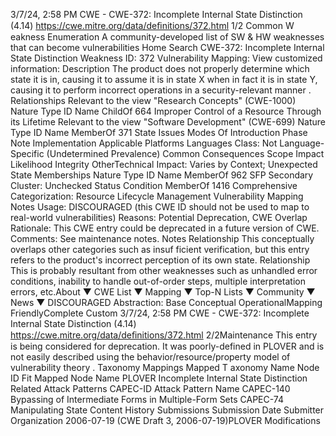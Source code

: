 3/7/24, 2:58 PM CWE - CWE-372: Incomplete Internal State Distinction (4.14)
https://cwe.mitre.org/data/deﬁnitions/372.html 1/2
Common W eakness Enumeration
A community-developed list of SW & HW weaknesses that can become
vulnerabilities
Home Search
CWE-372: Incomplete Internal State Distinction
Weakness ID: 372
Vulnerability Mapping: 
View customized information:
 Description
The product does not properly determine which state it is in, causing it to assume it is in state X when in fact it is in state Y, causing it
to perform incorrect operations in a security-relevant manner .
 Relationships
 Relevant to the view "Research Concepts" (CWE-1000)
Nature Type ID Name
ChildOf 664 Improper Control of a Resource Through its Lifetime
 Relevant to the view "Software Development" (CWE-699)
Nature Type ID Name
MemberOf 371 State Issues
 Modes Of Introduction
Phase Note
Implementation
 Applicable Platforms
Languages
Class: Not Language-Specific (Undetermined Prevalence)
 Common Consequences
Scope Impact Likelihood
Integrity
OtherTechnical Impact: Varies by Context; Unexpected State
 Memberships
Nature Type ID Name
MemberOf 962 SFP Secondary Cluster: Unchecked Status Condition
MemberOf 1416 Comprehensive Categorization: Resource Lifecycle Management
 Vulnerability Mapping Notes
Usage: DISCOURAGED (this CWE ID should not be used to map to real-world vulnerabilities)
Reasons: Potential Deprecation, CWE Overlap
Rationale:
This CWE entry could be deprecated in a future version of CWE.
Comments:
See maintenance notes.
 Notes
Relationship
This conceptually overlaps other categories such as insuf ficient verification, but this entry refers to the product's incorrect perception
of its own state.
Relationship
This is probably resultant from other weaknesses such as unhandled error conditions, inability to handle out-of-order steps, multiple
interpretation errors, etc.About ▼ CWE List ▼ Mapping ▼ Top-N Lists ▼ Community ▼ News ▼
DISCOURAGED
Abstraction: Base
Conceptual OperationalMapping
FriendlyComplete Custom
3/7/24, 2:58 PM CWE - CWE-372: Incomplete Internal State Distinction (4.14)
https://cwe.mitre.org/data/deﬁnitions/372.html 2/2Maintenance
This entry is being considered for deprecation. It was poorly-defined in PLOVER and is not easily described using the
behavior/resource/property model of vulnerability theory .
 Taxonomy Mappings
Mapped T axonomy Name Node ID Fit Mapped Node Name
PLOVER Incomplete Internal State Distinction
 Related Attack Patterns
CAPEC-ID Attack Pattern Name
CAPEC-140 Bypassing of Intermediate Forms in Multiple-Form Sets
CAPEC-74 Manipulating State
 Content History
 Submissions
Submission Date Submitter Organization
2006-07-19
(CWE Draft 3, 2006-07-19)PLOVER
 Modifications